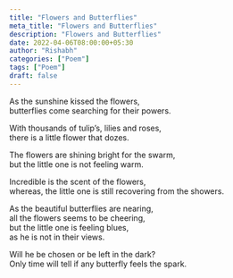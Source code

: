 ```yaml
---
title: "Flowers and Butterflies"
meta_title: "Flowers and Butterflies"
description: "Flowers and Butterflies"
date: 2022-04-06T08:00:00+05:30
author: "Rishabh"
categories: ["Poem"]
tags: ["Poem"]
draft: false
---
```



As the sunshine kissed the flowers,<br>
butterflies come searching for their powers.

With thousands of tulip’s, lilies and roses,<br>
there is a little flower that dozes.

The flowers are shining bright for the swarm,<br>
but the little one is not feeling warm.

Incredible is the scent of the flowers,<br>
whereas, the little one is still recovering from the showers.

As the beautiful butterflies are nearing,<br>
all the flowers seems to be cheering,<br>
but the little one is feeling blues,<br>
as he is not in their views.

Will he be chosen or be left in the dark?<br>
Only time will tell if any butterfly feels the spark.
